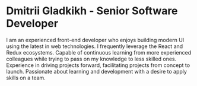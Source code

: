 # Dmitrii Gladkikh - Senior Software Developer

I am an experienced front-end developer who enjoys building modern UI using the latest in web technologies. I frequently leverage the React and Redux ecosystems. Capable of continuous learning from more experienced colleagues while trying to pass on my knowledge to less skilled ones. Experience in driving projects forward, facilitating projects from concept to launch. Passionate about learning and development with a desire to apply skills on a team.
